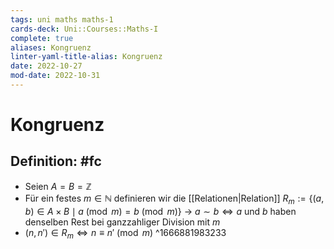```yaml
---
tags: uni maths maths-1
cards-deck: Uni::Courses::Maths-I
complete: true
aliases: Kongruenz
linter-yaml-title-alias: Kongruenz
date: 2022-10-27
mod-date: 2022-10-31
---
```


# Kongruenz

## Definition: #fc
- Seien $A=B=\mathbb{Z}$
- Für ein festes $m\in\mathbb{N}$ definieren wir die [[Relationen|Relation]] $R_m:=\{(a,b)\in A\times B\mid a\pmod m=b\pmod m\}$
	-> $a\sim b\Leftrightarrow a$ und $b$ haben denselben Rest bei ganzzahliger Division mit $m$
- $(n,n')\in R_m\Leftrightarrow n\equiv n'\pmod m$
^1666881983233
